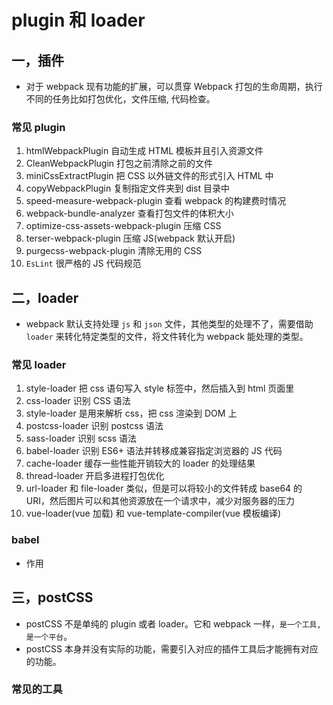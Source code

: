 # plugin 和 loader

## 一，插件

- 对于 webpack 现有功能的扩展，可以贯穿 Webpack 打包的生命周期，执行不同的任务比如打包优化，文件压缩, 代码检查。

### 常见 plugin

1. htmlWebpackPlugin 自动生成 HTML 模板并且引入资源文件
2. CleanWebpackPlugin 打包之前清除之前的文件
3. miniCssExtractPlugin 把 CSS 以外链文件的形式引入 HTML 中
4. copyWebpackPlugin 复制指定文件夹到 dist 目录中
5. speed-measure-webpack-plugin 查看 webpack 的构建费时情况
6. webpack-bundle-analyzer 查看打包文件的体积大小
7. optimize-css-assets-webpack-plugin 压缩 CSS
8. terser-webpack-plugin 压缩 JS(webpack 默认开启)
9. purgecss-webpack-plugin 清除无用的 CSS
10. `EsLint` 很严格的 JS 代码规范

## 二，loader

- webpack 默认支持处理 `js` 和 `json` 文件，其他类型的处理不了，需要借助 `loader` 来转化特定类型的文件，将文件转化为 webpack 能处理的类型。

### 常见 loader

1. style-loader 把 css 语句写入 style 标签中，然后插入到 html 页面里
2. css-loader 识别 CSS 语法
3. style-loader 是用来解析 css，把 css 渲染到 DOM 上
4. postcss-loader 识别 postcss 语法
5. sass-loader 识别 scss 语法
6. babel-loader 识别 ES6+ 语法并转移成兼容指定浏览器的 JS 代码
7. cache-loader 缓存一些性能开销较大的 loader 的处理结果
8. thread-loader 开启多进程打包优化
9. url-loader 和 file-loader 类似，但是可以将较小的文件转成 base64 的 URI，然后图片可以和其他资源放在一个请求中，减少对服务器的压力
10. vue-loader(vue 加载) 和 vue-template-compiler(vue 模板编译)

### babel

- 作用

## 三，postCSS

- postCSS 不是单纯的 plugin 或者 loader。它和 webpack 一样，`是一个工具, 是一个平台`。
- postCSS 本身并没有实际的功能，需要引入对应的插件工具后才能拥有对应的功能。

### 常见的工具
